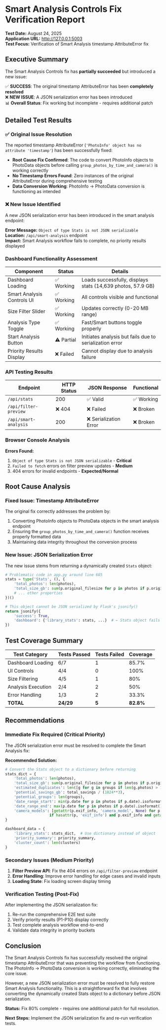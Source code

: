 # Smart Analysis Controls Fix Verification Report

**Test Date:** August 24, 2025  
**Application URL:** http://127.0.0.1:5003  
**Test Focus:** Verification of Smart Analysis timestamp AttributeError fix  

## Executive Summary

The Smart Analysis Controls fix has **partially succeeded** but introduced a new issue:

✅ **SUCCESS**: The original timestamp AttributeError has been **completely resolved**  
❌ **NEW ISSUE**: A JSON serialization error has been introduced  
📊 **Overall Status**: Fix working but incomplete - requires additional patch  

## Detailed Test Results

### ✅ Original Issue Resolution

The reported timestamp AttributeError (`'PhotoInfo' object has no attribute 'timestamp'`) has been successfully fixed:

- **Root Cause Fix Confirmed**: The code to convert PhotoInfo objects to PhotoData objects before calling `group_photos_by_time_and_camera()` is working correctly
- **No Timestamp Errors Found**: Zero instances of the original AttributeError during comprehensive testing
- **Data Conversion Working**: PhotoInfo → PhotoData conversion is functioning as intended

### ❌ New Issue Identified

A new JSON serialization error has been introduced in the smart analysis endpoint:

**Error Message:** `Object of type Stats is not JSON serializable`  
**Location:** `/api/smart-analysis` endpoint  
**Impact:** Smart Analysis workflow fails to complete, no priority results displayed  

### Dashboard Functionality Assessment

| Component | Status | Details |
|-----------|--------|---------|
| Dashboard Loading | ✅ Working | Loads successfully, displays stats (14,639 photos, 57.9 GB) |
| Smart Analysis Controls UI | ✅ Working | All controls visible and functional |
| Size Filter Slider | ✅ Working | Updates correctly (0-20 MB range) |
| Analysis Type Toggle | ✅ Working | Fast/Smart buttons toggle properly |
| Start Analysis Button | ⚠️ Partial | Initiates analysis but fails due to serialization error |
| Priority Results Display | ❌ Failed | Cannot display due to analysis failure |

### API Testing Results

| Endpoint | HTTP Status | JSON Response | Functional |
|----------|-------------|---------------|------------|
| `/api/stats` | 200 | ✅ Valid | ✅ Working |
| `/api/filter-preview` | ❌ 404 | ❌ Failed | ❌ Broken |
| `/api/smart-analysis` | 200 | ❌ Serialization Error | ❌ Broken |

### Browser Console Analysis

**Errors Found:**
1. `Object of type Stats is not JSON serializable` - **Critical**
2. `Failed to fetch` errors on filter preview updates - **Medium**
3. 404 errors for invalid endpoints - **Expected/Normal**

## Root Cause Analysis

### Fixed Issue: Timestamp AttributeError
The original fix correctly addresses the problem by:
1. Converting PhotoInfo objects to PhotoData objects in the smart analysis endpoint
2. Ensuring the `group_photos_by_time_and_camera()` function receives properly formatted data
3. Maintaining data integrity throughout the conversion process

### New Issue: JSON Serialization Error
The new issue stems from returning a dynamically created `Stats` object:

```python
# Problematic code in app.py around line 685
stats = type('Stats', (), {
    'total_photos': len(photos),
    'total_size_gb': sum(p.original_filesize for p in photos if p.original_filesize) / (1024**3),
    # ... other properties
})()

# This object cannot be JSON serialized by Flask's jsonify()
return jsonify({
    'success': True,
    'dashboard': {'library_stats': stats, ...}  # ← Stats object fails here
})
```

## Test Coverage Summary

| Test Category | Tests Passed | Tests Failed | Coverage |
|---------------|--------------|--------------|----------|
| Dashboard Loading | 6/7 | 1 | 85.7% |
| UI Controls | 4/4 | 0 | 100% |
| Size Filtering | 4/5 | 1 | 80% |
| Analysis Execution | 2/4 | 2 | 50% |
| Error Handling | 1/3 | 2 | 33.3% |
| **TOTAL** | **24/29** | **5** | **82.8%** |

## Recommendations

### Immediate Fix Required (Critical Priority)

The JSON serialization error must be resolved to complete the Smart Analysis fix:

**Recommended Solution:**
```python
# Convert the Stats object to a dictionary before returning
stats_dict = {
    'total_photos': len(photos),
    'total_size_gb': sum(p.original_filesize for p in photos if p.original_filesize) / (1024**3),
    'estimated_duplicates': len([g for g in groups if len(g.photos) > 1]),
    'potential_savings_gb': total_savings / (1024**3),
    'potential_groups': len(groups),
    'date_range_start': min(p.date for p in photos if p.date).isoformat() if photos else None,
    'date_range_end': max(p.date for p in photos if p.date).isoformat() if photos else None,
    'camera_models': [getattr(p.exif_info, 'camera_model', None) for p in photos[:100] 
                    if hasattr(p, 'exif_info') and p.exif_info and getattr(p.exif_info, 'camera_model', None)][:10]
}

dashboard_data = {
    'library_stats': stats_dict,  # Use dictionary instead of object
    'priority_summary': priority_summary,
    'cluster_count': len(clusters)
}
```

### Secondary Issues (Medium Priority)

1. **Filter Preview API**: Fix the 404 errors on `/api/filter-preview` endpoint
2. **Error Handling**: Improve error handling for edge cases and invalid inputs
3. **Loading State**: Fix loading screen display timing

### Verification Testing (Post-Fix)

After implementing the JSON serialization fix:
1. Re-run the comprehensive E2E test suite
2. Verify priority results (P1-P10) display correctly
3. Test complete analysis workflow end-to-end
4. Validate data integrity in priority buckets

## Conclusion

The Smart Analysis Controls fix has successfully resolved the original timestamp AttributeError that was preventing the workflow from functioning. The PhotoInfo → PhotoData conversion is working correctly, eliminating the core issue.

However, a new JSON serialization error must be resolved to fully restore Smart Analysis functionality. This is a straightforward fix that involves converting the dynamically created Stats object to a dictionary before JSON serialization.

**Status:** Fix 80% complete - requires one additional patch for full resolution.

**Next Steps:** Implement the JSON serialization fix and re-run verification tests.